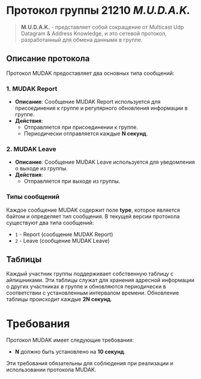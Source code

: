 # Протокол группы 21210 *M.U.D.A.K.*

> **M.U.D.A.K.** - представляет собой сокращение от Multicast Udp Datagram & Address Knowledge, и это сетевой протокол, разработанный для обмена данными в группе.

## Описание протокола

Протокол MUDAK предоставляет два основных типа сообщений:

### 1. MUDAK Report

- **Описание**: Сообщение MUDAK Report используется для присоединения к группе и регулярного обновления информации в группе.
- **Действия**:
  - Отправляется при присоединении к группе.
  - Периодически отправляется каждые **N секунд**.

### 2. MUDAK Leave

- **Описание**: Сообщение MUDAK Leave используется для уведомления о выходе из группы.
- **Действия**:
  - Отправляется при выходе из группы.

### Типы сообщений

Каждое сообщение MUDAK содержит поле **type**, которое является байтом и определяет тип сообщения. В текущей версии протокола существуют два типа сообщений:

- `1` - Report (сообщение MUDAK Report)
- `2` - Leave (сообщение MUDAK Leave)

## Таблицы

Каждый участник группы поддерживает собственную таблицу с айпишниками. Эти таблицы служат для хранения адресной информации о других участниках в группе и обновляются периодически в соответствии с установленным интервалом времени. Обновление таблицы происходит каждые **2N секунд**.

# Требования

Протокол MUDAK имеет следующие требования:

- **N** должно быть установлено на **10 секунд**.

Эти требования обязательны для соблюдения при реализации и использовании протокола MUDAK.
